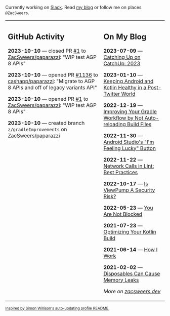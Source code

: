 Currently working on [Slack](https://slack.com/). Read [my blog](https://zacsweers.dev/) or follow me on places `@ZacSweers`.

<table><tr><td valign="top" width="60%">

## GitHub Activity
<!-- githubActivity starts -->
**2023-10-10** — closed PR [#1](https://github.com/ZacSweers/paparazzi/pull/1) to [ZacSweers/paparazzi](https://github.com/ZacSweers/paparazzi): "WIP test AGP 8 APIs"

**2023-10-10** — opened PR [#1136](https://github.com/cashapp/paparazzi/pull/1136) to [cashapp/paparazzi](https://github.com/cashapp/paparazzi): "Migrate to AGP 8 APIs and off of legacy variants API"

**2023-10-10** — opened PR [#1](https://github.com/ZacSweers/paparazzi/pull/1) to [ZacSweers/paparazzi](https://github.com/ZacSweers/paparazzi): "WIP test AGP 8 APIs"

**2023-10-10** — created branch `z/gradleImprovements` on [ZacSweers/paparazzi](https://github.com/ZacSweers/paparazzi)
<!-- githubActivity ends -->
</td><td valign="top" width="40%">

## On My Blog
<!-- blog starts -->
**2023-07-09** — [Catching Up on CatchUp: 2023](https://www.zacsweers.dev/catching-up-on-catchup-2023/)

**2023-01-10** — [Keeping Android and Kotlin Healthy in a Post-Twitter World](https://www.zacsweers.dev/keeping-android-healthy/)

**2022-12-19** — [Improving Your Gradle Workflow by Not Auto-reloading Build Files](https://www.zacsweers.dev/improving-your-workflow-by-not-auto-reloading-build-files/)

**2022-11-30** — [Android Studio's "I'm Feeling Lucky" Button](https://www.zacsweers.dev/android-studios-im-feeling-lucky-button/)

**2022-11-22** — [Network Calls in Lint: Best Practices](https://www.zacsweers.dev/network-calls-in-lint-best-practices/)

**2022-10-17** — [Is ViewPump A Security Risk?](https://www.zacsweers.dev/is-viewpump-a-security-risk/)

**2022-05-23** — [You Are Not Blocked](https://www.zacsweers.dev/you-are-not-blocked/)

**2021-07-23** — [Optimizing Your Kotlin Build](https://www.zacsweers.dev/optimizing-your-kotlin-build/)

**2021-06-14** — [How I Work](https://www.zacsweers.dev/how-i-work/)

**2021-02-02** — [Disposables Can Cause Memory Leaks](https://www.zacsweers.dev/disposables-can-cause-memory-leaks/)
<!-- blog ends -->
_More on [zacsweers.dev](https://zacsweers.dev/)_
</td></tr></table>

<sub><a href="https://simonwillison.net/2020/Jul/10/self-updating-profile-readme/">Inspired by Simon Willison's auto-updating profile README.</a></sub>